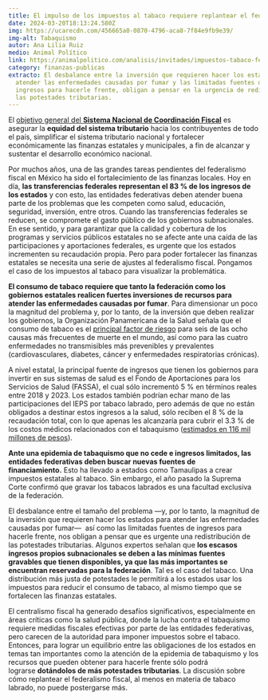 ```yaml
---
title: El impulso de los impuestos al tabaco requiere replantear el federalismo fiscal
date: 2024-03-20T18:13:24.580Z
img: https://ucarecdn.com/456665a0-0870-4796-aca8-7f84e9fb9e39/
img-alt: Tabaquismo
autor: Ana Lilia Ruiz
medio: Animal Político
link: https://animalpolitico.com/analisis/invitades/impuestos-tabaco-federalismo-fiscal
category: finanzas-publicas
extracto: El desbalance entre la inversión que requieren hacer los estados para
  atender las enfermedades causadas por fumar y las limitadas fuentes de
  ingresos para hacerle frente, obligan a pensar en la urgencia de redistribuir
  las potestades tributarias.
---
```

El [objetivo general del **Sistema Nacional de Coordinación Fiscal**](https://www.sncf.gob.mx/delivery?srv=1&repo=1&path=/Antecedentes/Antecedentes_SNCF.pdf) es asegurar la **equidad del sistema tributario** hacia los contribuyentes de todo el país, simplificar el sistema tributario nacional y fortalecer económicamente las finanzas estatales y municipales, a fin de alcanzar y sustentar el desarrollo económico nacional.

Por muchos años, una de las grandes tareas pendientes del federalismo fiscal en México ha sido el fortalecimiento de las finanzas locales. Hoy en día, **las transferencias federales representan el 83 % de los ingresos de los estados** y con esto, las entidades federativas deben atender buena parte de los problemas que les competen como salud, educación, seguridad, inversión, entre otros. Cuando las transferencias federales se reducen, se compromete el gasto público de los gobiernos subnacionales. En ese sentido, y para garantizar que la calidad y cobertura de los programas y servicios públicos estatales no se afecte ante una caída de las participaciones y aportaciones federales, es urgente que los estados incrementen su recaudación propia. Pero para poder fortalecer las finanzas estatales se necesita una serie de ajustes al federalismo fiscal. Pongamos el caso de los impuestos al tabaco para visualizar la problemática.

**El consumo de tabaco requiere que tanto la federación como los gobiernos estatales realicen fuertes inversiones de recursos para atender las enfermedades causadas por fumar**. Para dimensionar un poco la magnitud del problema y, por lo tanto, de la inversión que deben realizar los gobiernos, la Organización Panamericana de la Salud señala que el consumo de tabaco es el [principal factor de riesgo](https://www.paho.org/es/noticias/17-8-2022-lucha-contra-tabaquismo-americas-nuevo-reporte-ops) para seis de las ocho causas más frecuentes de muerte en el mundo, así como para las cuatro enfermedades no transmisibles más prevenibles y prevalentes (cardiovasculares, diabetes, cáncer y enfermedades respiratorias crónicas).

A nivel estatal, la principal fuente de ingresos que tienen los gobiernos para invertir en sus sistemas de salud es el Fondo de Aportaciones para los Servicios de Salud (FASSA), el cual sólo incrementó 5 % en términos reales entre 2018 y 2023. Los estados también podrían echar mano de las participaciones del IEPS por tabaco labrado, pero además de que no están obligados a destinar estos ingresos a la salud, sólo reciben el 8 % de la recaudación total, con lo que apenas les alcanzaría para cubrir el 3.3 % de los costos médicos relacionados con el tabaquismo ([estimados en 116 mil millones de pesos](https://www.gob.mx/salud/prensa/156-costos-medicos-atribuibles-al-consumo-de-tabaco-ascienden-a-mas-de-116-mil-mdp-en-mexico#:~:text=En%20M%C3%A9xico%2C%20los%20costos%20m%C3%A9dicos%20anuales%20atribuibles%20al,tabaquismo%20pasivo%20y%20enfermedad%20pulmonar%20obstructiva%20cr%C3%B3nica%20%28EPOC%29.)).

**Ante una epidemia de tabaquismo que no cede e ingresos limitados, las entidades federativas deben buscar nuevas fuentes de financiamiento.** Esto ha llevado a estados como Tamaulipas a crear impuestos estatales al tabaco. Sin embargo, el año pasado la Suprema Corte confirmó que gravar los tabacos labrados es una facultad exclusiva de la federación.

El desbalance entre el tamaño del problema —y, por lo tanto, la magnitud de la inversión que requieren hacer los estados para atender las enfermedades causadas por fumar—  así como las limitadas fuentes de ingresos para hacerle frente, nos obligan a pensar que es urgente una redistribución de las potestades tributarias. Algunos expertos señalan que **los escasos ingresos propios subnacionales se deben a las mínimas fuentes gravables que tienen disponibles, ya que las más importantes se encuentran reservadas para la federación**. Tal es el caso del tabaco. Una distribución más justa de potestades le permitirá a los estados usar los impuestos para reducir el consumo de tabaco, al mismo tiempo que se fortalecen las finanzas estatales.

El centralismo fiscal ha generado desafíos significativos, especialmente en áreas críticas como la salud pública, donde la lucha contra el tabaquismo requiere medidas fiscales efectivas por parte de las entidades federativas, pero carecen de la autoridad para imponer impuestos sobre el tabaco. Entonces, para lograr un equilibrio entre las obligaciones de los estados en temas tan importantes como la atención de la epidemia de tabaquismo y los recursos que pueden obtener para hacerle frente sólo podrá lograrse **dotándolos de más potestades tributarias**. La discusión sobre cómo replantear el federalismo fiscal, al menos en materia de tabaco labrado, no puede postergarse más.
